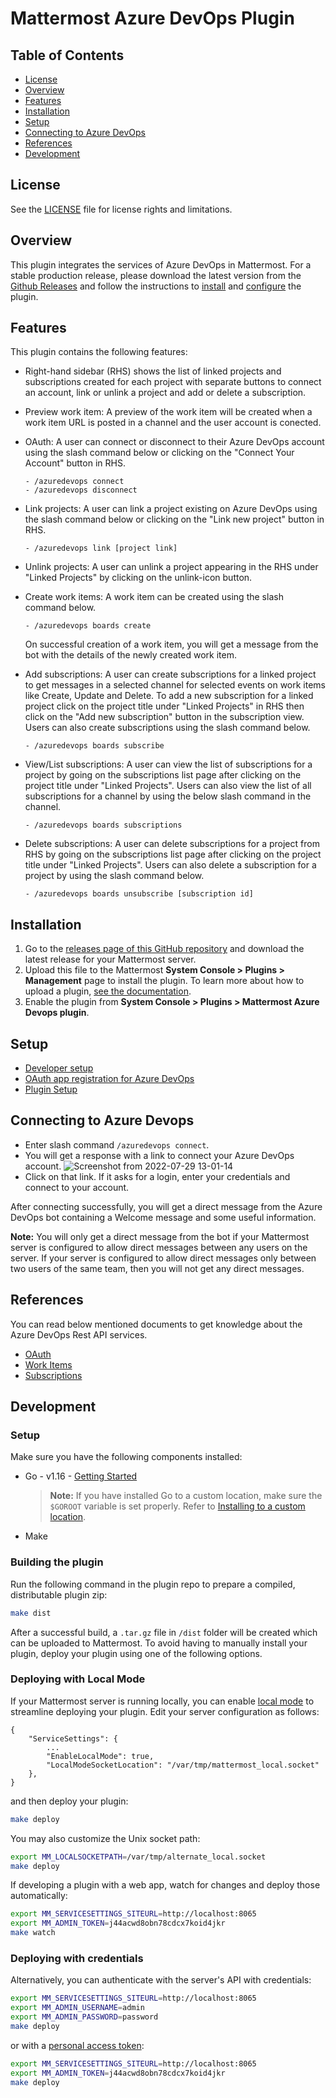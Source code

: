 # Mattermost Azure DevOps Plugin
## Table of Contents
- [License](#license)
- [Overview](#overview)
- [Features](#features)
- [Installation](#installation)
- [Setup](#setup)
- [Connecting to Azure DevOps](#connecting-to-azure-devops)
- [References](#references)
- [Development](#development)

## License

See the [LICENSE](./LICENSE) file for license rights and limitations.

## Overview

This plugin integrates the services of Azure DevOps in Mattermost. For a stable production release, please download the latest version from the [Github Releases](https://github.com/Brightscout/mattermost-plugin-azure-devops/releases) and follow the instructions to [install](#installation) and [configure](#configuration) the plugin.

## Features

This plugin contains the following features:
- Right-hand sidebar (RHS) shows the list of linked projects and subscriptions created for each project with separate buttons to connect an account, link or unlink a project and add or delete a subscription.

- Preview work item: A preview of the work item will be created when a work item URL is posted in a channel and the user account is conected.

- OAuth: A user can connect or disconnect to their Azure DevOps account using the slash command below or clicking on the "Connect Your Account" button in RHS.

    ```
    - /azuredevops connect
    - /azuredevops disconnect
    ```

- Link projects: A user can link a project existing on Azure DevOps using the slash command below or clicking on the "Link new project" button in RHS.

    ```
    - /azuredevops link [project link]
    ```

- Unlink projects: A user can unlink a project appearing in the RHS under "Linked Projects" by clicking on the unlink-icon button.

- Create work items: A work item can be created using the slash command below.

    ```
    - /azuredevops boards create
    ```
    On successful creation of a work item, you will get a message from the bot with the details of the newly created work item.

- Add subscriptions: A user can create subscriptions for a linked project to get messages in a selected channel for selected events on work items like Create, Update and Delete.
To add a new subscription for a linked project click on the project title under "Linked Projects" in RHS then click on the "Add new subscription" button in the subscription view. Users can also create subscriptions using the slash command below.

    ```
    - /azuredevops boards subscribe
    ```

- View/List subscriptions: A user can view the list of subscriptions for a project by going on the subscriptions list page after clicking on the project title under "Linked Projects". Users can also view the list of all subscriptions for a channel by using the below slash command in the channel.

    ```
    - /azuredevops boards subscriptions
    ```

- Delete subscriptions: A user can delete subscriptions for a project from RHS by going on the subscriptions list page after clicking on the project title under "Linked Projects". Users can also delete a subscription for a project by using the slash command below.

    ```
    - /azuredevops boards unsubscribe [subscription id]
    ```

## Installation

1. Go to the [releases page of this GitHub repository](https://github.com/Brightscout/mattermost-plugin-azure-devops/releases) and download the latest release for your Mattermost server.
2. Upload this file to the Mattermost **System Console > Plugins > Management** page to install the plugin. To learn more about how to upload a plugin, [see the documentation](https://docs.mattermost.com/administration/plugins.html#plugin-uploads).
3. Enable the plugin from **System Console > Plugins > Mattermost Azure Devops plugin**.

## Setup

  - [Developer setup](./developer_docs.md)
  - [OAuth app registration for Azure DevOps](./oauth_setup.md)
  - [Plugin Setup](./plugin_setup.md)

## Connecting to Azure Devops
  - Enter slash command `/azuredevops connect`.
  - You will get a response with a link to connect your Azure DevOps account.
  ![Screenshot from 2022-07-29 13-01-14](https://user-images.githubusercontent.com/100013900/181709568-9468b4a7-aaef-45a5-8968-882d560f43c3.png)
  - Click on that link. If it asks for a login, enter your credentials and connect to your account.

After connecting successfully, you will get a direct message from the Azure DevOps bot containing a Welcome message and some useful information. 

**Note:** You will only get a direct message from the bot if your Mattermost server is configured to allow direct messages between any users on the server. If your server is configured to allow direct messages only between two users of the same team, then you will not get any direct messages.

## References
You can read below mentioned documents to get knowledge about the Azure DevOps Rest API services.

- [OAuth](https://docs.microsoft.com/en-us/azure/devops/integrate/get-started/authentication/oauth)
- [Work Items](https://docs.microsoft.com/en-us/rest/api/azure/devops/wit/work-items)
- [Subscriptions](https://docs.microsoft.com/en-us/rest/api/azure/devops/hooks/subscriptions)

## Development

### Setup

Make sure you have the following components installed:  

- Go - v1.16 - [Getting Started](https://golang.org/doc/install)
    > **Note:** If you have installed Go to a custom location, make sure the `$GOROOT` variable is set properly. Refer to [Installing to a custom location](https://golang.org/doc/install#install).
- Make

### Building the plugin

Run the following command in the plugin repo to prepare a compiled, distributable plugin zip:

```bash
make dist
```

After a successful build, a `.tar.gz` file in `/dist` folder will be created which can be uploaded to Mattermost. To avoid having to manually install your plugin, deploy your plugin using one of the following options.

### Deploying with Local Mode

If your Mattermost server is running locally, you can enable [local mode](https://docs.mattermost.com/administration/mmctl-cli-tool.html#local-mode) to streamline deploying your plugin. Edit your server configuration as follows:

```
{
    "ServiceSettings": {
        ...
        "EnableLocalMode": true,
        "LocalModeSocketLocation": "/var/tmp/mattermost_local.socket"
    },
}
```

and then deploy your plugin:

```bash
make deploy
```

You may also customize the Unix socket path:

```bash
export MM_LOCALSOCKETPATH=/var/tmp/alternate_local.socket
make deploy
```

If developing a plugin with a web app, watch for changes and deploy those automatically:

```bash
export MM_SERVICESETTINGS_SITEURL=http://localhost:8065
export MM_ADMIN_TOKEN=j44acwd8obn78cdcx7koid4jkr
make watch
```

### Deploying with credentials

Alternatively, you can authenticate with the server's API with credentials:

```bash
export MM_SERVICESETTINGS_SITEURL=http://localhost:8065
export MM_ADMIN_USERNAME=admin
export MM_ADMIN_PASSWORD=password
make deploy
```

or with a [personal access token](https://docs.mattermost.com/developer/personal-access-tokens.html):

```bash
export MM_SERVICESETTINGS_SITEURL=http://localhost:8065
export MM_ADMIN_TOKEN=j44acwd8obn78cdcx7koid4jkr
make deploy
```
